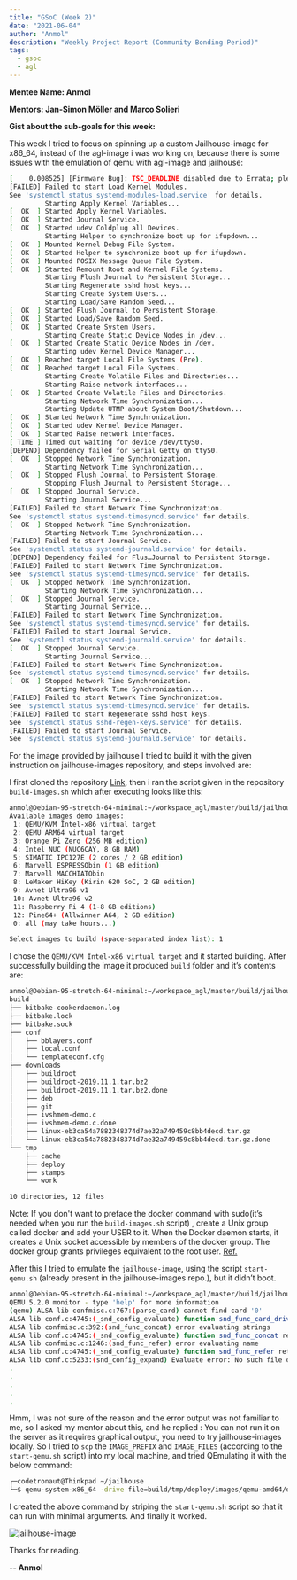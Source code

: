```yaml
---
title: "GSoC (Week 2)"
date: "2021-06-04"
author: "Anmol"
description: "Weekly Project Report (Community Bonding Period)"
tags: 
  - gsoc
  - agl
---
```


**Mentee Name: Anmol**



**Mentors: Jan-Simon Möller and Marco Solieri**


**Gist about the sub-goals for this week:**

This week I tried to focus on spinning up a custom Jailhouse-image for x86_64, instead of the agl-image i was working on, because there is some issues with the emulation of qemu with agl-image and jailhouse:

```sh
[    0.008525] [Firmware Bug]: TSC_DEADLINE disabled due to Errata; please update microcode to version: 0xb2 (or later)
[FAILED] Failed to start Load Kernel Modules.
See 'systemctl status systemd-modules-load.service' for details.
         Starting Apply Kernel Variables...
[  OK  ] Started Apply Kernel Variables.
[  OK  ] Started Journal Service.
[  OK  ] Started udev Coldplug all Devices.
         Starting Helper to synchronize boot up for ifupdown...
[  OK  ] Mounted Kernel Debug File System.
[  OK  ] Started Helper to synchronize boot up for ifupdown.
[  OK  ] Mounted POSIX Message Queue File System.
[  OK  ] Started Remount Root and Kernel File Systems.
         Starting Flush Journal to Persistent Storage...
         Starting Regenerate sshd host keys...
         Starting Create System Users...
         Starting Load/Save Random Seed...
[  OK  ] Started Flush Journal to Persistent Storage.
[  OK  ] Started Load/Save Random Seed.
[  OK  ] Started Create System Users.
         Starting Create Static Device Nodes in /dev...
[  OK  ] Started Create Static Device Nodes in /dev.
         Starting udev Kernel Device Manager...
[  OK  ] Reached target Local File Systems (Pre).
[  OK  ] Reached target Local File Systems.
         Starting Create Volatile Files and Directories...
         Starting Raise network interfaces...
[  OK  ] Started Create Volatile Files and Directories.
         Starting Network Time Synchronization...
         Starting Update UTMP about System Boot/Shutdown...
[  OK  ] Started Network Time Synchronization.
[  OK  ] Started udev Kernel Device Manager.
[  OK  ] Started Raise network interfaces.
[ TIME ] Timed out waiting for device /dev/ttyS0.
[DEPEND] Dependency failed for Serial Getty on ttyS0.
[  OK  ] Stopped Network Time Synchronization.
         Starting Network Time Synchronization...
[  OK  ] Stopped Flush Journal to Persistent Storage.
         Stopping Flush Journal to Persistent Storage...
[  OK  ] Stopped Journal Service.
         Starting Journal Service...
[FAILED] Failed to start Network Time Synchronization.
See 'systemctl status systemd-timesyncd.service' for details.
[  OK  ] Stopped Network Time Synchronization.
         Starting Network Time Synchronization...
[FAILED] Failed to start Journal Service.
See 'systemctl status systemd-journald.service' for details.
[DEPEND] Dependency failed for Flus…Journal to Persistent Storage.
[FAILED] Failed to start Network Time Synchronization.
See 'systemctl status systemd-timesyncd.service' for details.
[  OK  ] Stopped Network Time Synchronization.
         Starting Network Time Synchronization...
[  OK  ] Stopped Journal Service.
         Starting Journal Service...
[FAILED] Failed to start Network Time Synchronization.
See 'systemctl status systemd-timesyncd.service' for details.
[FAILED] Failed to start Journal Service.
See 'systemctl status systemd-journald.service' for details.
[  OK  ] Stopped Journal Service.
         Starting Journal Service...
[FAILED] Failed to start Network Time Synchronization.
See 'systemctl status systemd-timesyncd.service' for details.
[  OK  ] Stopped Network Time Synchronization.
         Starting Network Time Synchronization...
[FAILED] Failed to start Network Time Synchronization.
See 'systemctl status systemd-timesyncd.service' for details.
[FAILED] Failed to start Regenerate sshd host keys.
See 'systemctl status sshd-regen-keys.service' for details.
[FAILED] Failed to start Journal Service.
See 'systemctl status systemd-journald.service' for details.

```

For the image provided by jailhouse I tried to build it with the given instruction on jailhouse-images repository, and steps involved are:

I first cloned the repository [Link](https://github.com/siemens/jailhouse-images), then i ran the script given in the repository  `build-images.sh` which after executing looks like this:


```sh
anmol@Debian-95-stretch-64-minimal:~/workspace_agl/master/build/jailhouse-images$ ./build-images.sh 
Available images demo images:
 1: QEMU/KVM Intel-x86 virtual target
 2: QEMU ARM64 virtual target
 3: Orange Pi Zero (256 MB edition)
 4: Intel NUC (NUC6CAY, 8 GB RAM)
 5: SIMATIC IPC127E (2 cores / 2 GB edition)
 6: Marvell ESPRESSObin (1 GB edition)
 7: Marvell MACCHIATObin
 8: LeMaker HiKey (Kirin 620 SoC, 2 GB edition)
 9: Avnet Ultra96 v1
 10: Avnet Ultra96 v2
 11: Raspberry Pi 4 (1-8 GB editions)
 12: Pine64+ (Allwinner A64, 2 GB edition)
 0: all (may take hours...)

Select images to build (space-separated index list): 1

```
I chose the `QEMU/KVM Intel-x86 virtual target` and it started building. After successfully building the image it produced `build` folder and it’s contents are:

```sh
anmol@Debian-95-stretch-64-minimal:~/workspace_agl/master/build/jailhouse-images$ tree build -L 2
build
├── bitbake-cookerdaemon.log
├── bitbake.lock
├── bitbake.sock
├── conf
│   ├── bblayers.conf
│   ├── local.conf
│   └── templateconf.cfg
├── downloads
│   ├── buildroot
│   ├── buildroot-2019.11.1.tar.bz2
│   ├── buildroot-2019.11.1.tar.bz2.done
│   ├── deb
│   ├── git
│   ├── ivshmem-demo.c
│   ├── ivshmem-demo.c.done
│   ├── linux-eb3ca54a7882348374d7ae32a749459c8bb4decd.tar.gz
│   └── linux-eb3ca54a7882348374d7ae32a749459c8bb4decd.tar.gz.done
└── tmp
    ├── cache
    ├── deploy
    ├── stamps
    └── work

10 directories, 12 files
```
Note: If you don't want to preface the docker command with sudo(it’s needed when you run the `build-images.sh` script) , create a Unix group called docker and add your USER to it. When the Docker daemon starts, it creates a Unix socket accessible by members of the docker group. The docker group grants privileges equivalent to the root user. [Ref.](https://docs.docker.com/engine/install/linux-postinstall/#:~:text=Manage%20Docker%20as%20a%20non%2Droot%20user&text=If%20you%20don't%20want,members%20of%20the%20docker%20group.&text=The%20docker%20group%20grants%20privileges%20equivalent%20to%20the%20root%20user.)

After this I tried to emulate the `jailhouse-image`, using the script `start-qemu.sh` (already present in the jailhouse-images repo.), but it didn’t boot. 

```sh
anmol@Debian-95-stretch-64-minimal:~/workspace_agl/master/build/jailhouse-images$ ./start-qemu.sh x86
QEMU 5.2.0 monitor - type 'help' for more information
(qemu) ALSA lib confmisc.c:767:(parse_card) cannot find card '0'
ALSA lib conf.c:4745:(_snd_config_evaluate) function snd_func_card_driver returned error: No such file or directory
ALSA lib confmisc.c:392:(snd_func_concat) error evaluating strings
ALSA lib conf.c:4745:(_snd_config_evaluate) function snd_func_concat returned error: No such file or directory
ALSA lib confmisc.c:1246:(snd_func_refer) error evaluating name
ALSA lib conf.c:4745:(_snd_config_evaluate) function snd_func_refer returned error: No such file or directory
ALSA lib conf.c:5233:(snd_config_expand) Evaluate error: No such file or directory
.
.
.
.
.
```

Hmm, I was not sure of the reason and the error output was not familiar to me, so I asked my mentor about this, and he replied : You can not run it on the server as it requires graphical output, you need to try jailhouse-images locally. So I tried to `scp` the `IMAGE_PREFIX` and `IMAGE_FILES` (according to the `start-qemu.sh` script) into my local machine, and tried QEmulating it with the below command:

```sh
╭─codetronaut@Thinkpad ~/jailhouse 
╰─$ qemu-system-x86_64 -drive file=build/tmp/deploy/images/qemu-amd64/demo-image-jailhouse-demo-qemu-amd64.ext4.img,discard=unmap,if=none,id=disk,format=raw  -kernel build/tmp/deploy/images/qemu-amd64/demo-image-jailhouse-demo-qemu-amd64-vmlinuz -append "root=/dev/sda intel_iommu=off memmap=82M\$0x3a000000 vga=0x305 serial=ttyS0,115200n8" -initrd build/tmp/deploy/images/qemu-amd64/demo-image-jailhouse-demo-qemu-amd64-initrd.img -cpu host,-kvm-pv-eoi,-kvm-pv-ipi,-kvm-asyncpf,-kvm-steal-time,-kvmclock -smp 4 -enable-kvm -machine q35,kernel_irqchip=split -serial null -device ide-hd,drive=disk
```

I created the above command by striping the `start-qemu.sh` script so that it can run with minimal arguments. And finally it worked.

![jailhouse-image](/../../jailhouse-images.png)


Thanks for reading.


**-- Anmol**

